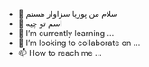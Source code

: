 - 👋 سلام من پوریا سزاوار هستم
- 👀 اسم تو چیه
- 🌱 I’m currently learning ...
- 💞️ I’m looking to collaborate on ...
- 📫 How to reach me ...

<!---
Pooryasezavar84/Pooryasezavar84 is a ✨ special ✨ repository because its `README.md` (this file) appears on your GitHub profile.
You can click the Preview link to take a look at your changes.
--->
